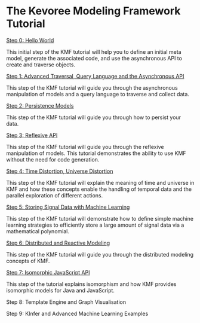 # The Kevoree Modeling Framework Tutorial

[Step 0: Hello World ](step0_helloworld)

This initial step of the KMF tutorial will help you to define an initial meta model, generate the associated code, and use the asynchronous API to create and traverse objects.

[Step 1: Advanced Traversal, Query Language and the Asynchronous API](step1_async)

This step of the KMF tutorial will guide you through the asynchronous manipulation of models and a query language to traverse and collect data.

[Step 2: Persistence Models](step2_persistence)

This step of the KMF tutorial will guide you through how to persist your data.

[Step 3: Reflexive API](step3_reflexive)

This step of the KMF tutorial will guide you through the reflexive manipulation of models. This tutorial demonstrates the ability to use KMF without the need for code generation.

[Step 4: Time Distortion, Universe Distortion](step4_distortion)

This step of the KMF tutorial will explain the meaning of time and universe in KMF and how these concepts enable the handling of temporal data and the parallel exploration of different actions.

[Step 5: Storing Signal Data with Machine Learning](step5_simple_ml)

This step of the KMF tutorial will demonstrate how to define simple machine learning strategies to efficiently store a large amount of signal data via a mathematical polynomial.

[Step 6: Distributed and Reactive Modeling](step6_distribution)

This step of the KMF tutorial will guide you through the distributed modeling concepts of KMF.

[Step 7: Isomorphic JavaScript API](step7_isomorphism)

This step of the tutorial explains isomorphism and how KMF provides isomorphic models for Java and JavaScript.

Step 8: Template Engine and Graph Visualisation

Step 9: KInfer and Advanced Machine Learning Examples
